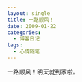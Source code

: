 ```yaml
---
layout: single
title: 一路顺风！
date: 2009-01-22
categories:
  - 博客日记
tags:
  - 心情随笔
---
```


一路顺风！明天就到家啦。
